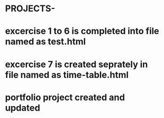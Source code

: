 # PROJECTS-
# excercise 1 to 6 is completed into file named as test.html
# excercise 7 is created seprately in file named as time-table.html
# portfolio project created and updated